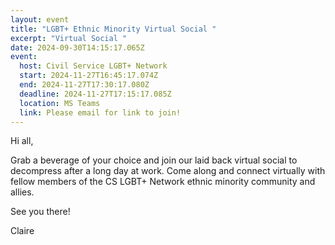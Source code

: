 ```yaml
---
layout: event
title: "LGBT+ Ethnic Minority Virtual Social "
excerpt: "Virtual Social "
date: 2024-09-30T14:15:17.065Z
event:
  host: Civil Service LGBT+ Network
  start: 2024-11-27T16:45:17.074Z
  end: 2024-11-27T17:30:17.080Z
  deadline: 2024-11-27T17:15:17.085Z
  location: MS Teams
  link: Please email for link to join!
---
```

Hi all,

Grab a beverage of your choice and join our laid back virtual social to decompress after a long day at work. Come along and connect virtually with fellow members of the CS LGBT+ Network ethnic minority community and allies.

S﻿ee you there!

Claire
